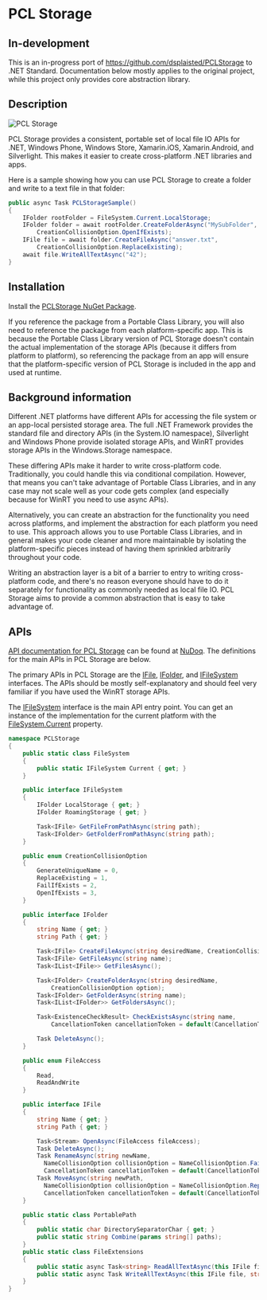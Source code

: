 # PCL Storage
## In-development

This is an in-progress port of https://github.com/dsplaisted/PCLStorage to
.NET Standard. Documentation below mostly applies to the original project,
while this project only provides core abstraction library.

## Description

![PCL Storage](https://dsplaisted.blob.core.windows.net/oss/pickles_64.png)

PCL Storage provides a consistent, portable set of local file IO APIs for .NET,
Windows Phone, Windows Store, Xamarin.iOS, Xamarin.Android, and Silverlight.
This makes it easier to create cross-platform .NET libraries and apps.

Here is a sample showing how you can use PCL Storage to create a folder and
write to a text file in that folder:

```C#
public async Task PCLStorageSample()
{
    IFolder rootFolder = FileSystem.Current.LocalStorage;
    IFolder folder = await rootFolder.CreateFolderAsync("MySubFolder",
        CreationCollisionOption.OpenIfExists);
    IFile file = await folder.CreateFileAsync("answer.txt",
        CreationCollisionOption.ReplaceExisting);
    await file.WriteAllTextAsync("42");
}
```

## Installation

Install the [PCLStorage NuGet Package](http://nuget.org/packages/pclstorage).

If you reference the package from a Portable Class Library, you will also need
to reference the package from each platform-specific app. This is because the
Portable Class Library version of PCL Storage doesn't contain the actual
implementation of the storage APIs (because it differs from platform to
platform), so referencing the package from an app will ensure that the
platform-specific version of PCL Storage is included in the app and used at
runtime.

## Background information

Different .NET platforms have different APIs for accessing the file system or
an app-local persisted storage area. The full .NET Framework provides the
standard file and directory APIs (in the System.IO namespace), Silverlight and
Windows Phone provide isolated storage APIs, and WinRT provides storage APIs in
the Windows.Storage namespace.

These differing APIs make it harder to write cross-platform code. Traditionally,
you could handle this via conditional compilation. However, that means you can't
take advantage of Portable Class Libraries, and in any case may not scale well
as your code gets complex (and especially because for WinRT you need to use
async APIs).

Alternatively, you can create an abstraction for the functionality you need
across platforms, and implement the abstraction for each platform you need to
use. This approach allows you to use Portable Class Libraries, and in general
makes your code cleaner and more maintainable by isolating the platform-specific
pieces instead of having them sprinkled arbitrarily throughout your code.

Writing an abstraction layer is a bit of a barrier to entry to writing
cross-platform code, and there's no reason everyone should have to do it
separately for functionality as commonly needed as local file IO. PCL Storage
aims to provide a common abstraction that is easy to take advantage of.

## APIs

[API documentation for PCL
Storage](http://www.nudoq.org/#!/Packages/PCLStorage/PCLStorage/FileSystem) can
be found at [NuDoq](http://www.nudoq.org).  The definitions for the main
APIs in PCL Storage are below.

The primary APIs in PCL Storage are the [IFile][], [IFolder][], and
[IFileSystem][] interfaces. The APIs should be mostly self-explanatory and
should feel very familiar if you have used the WinRT storage APIs.

[IFile]: http://www.nudoq.org/#!/Packages/PCLStorage/PCLStorage.Abstractions/IFile "IFile documentation"
[IFolder]: http://www.nudoq.org/#!/Packages/PCLStorage/PCLStorage.Abstractions/IFolder "IFolder documentation"
[IFileSystem]: http://www.nudoq.org/#!/Packages/PCLStorage/PCLStorage.Abstractions/IFileSystem "IFileSystem documentation"

The [IFileSystem][] interface is the main API entry point. You can get an instance
of the implementation for the current platform with the [FileSystem.Current][]
property.

[FileSystem.Current]: http://www.nudoq.org/#!/Packages/PCLStorage/PCLStorage/FileSystem/P/Current "FileSystem.Current documentation"

```C#
namespace PCLStorage
{
    public static class FileSystem
    {
        public static IFileSystem Current { get; }
    }

    public interface IFileSystem
    {
        IFolder LocalStorage { get; }
        IFolder RoamingStorage { get; }

        Task<IFile> GetFileFromPathAsync(string path);
        Task<IFolder> GetFolderFromPathAsync(string path);
    }

    public enum CreationCollisionOption
    {
        GenerateUniqueName = 0,
        ReplaceExisting = 1,
        FailIfExists = 2,
        OpenIfExists = 3,
    }

    public interface IFolder
    {
        string Name { get; }
        string Path { get; }

        Task<IFile> CreateFileAsync(string desiredName, CreationCollisionOption option);
        Task<IFile> GetFileAsync(string name);
        Task<IList<IFile>> GetFilesAsync();

        Task<IFolder> CreateFolderAsync(string desiredName,
            CreationCollisionOption option);
        Task<IFolder> GetFolderAsync(string name);
        Task<IList<IFolder>> GetFoldersAsync();

        Task<ExistenceCheckResult> CheckExistsAsync(string name,
            CancellationToken cancellationToken = default(CancellationToken));

        Task DeleteAsync();
    }

    public enum FileAccess
    {
        Read,
        ReadAndWrite
    }

    public interface IFile
    {
        string Name { get; }
        string Path { get; }

        Task<Stream> OpenAsync(FileAccess fileAccess);
        Task DeleteAsync();
        Task RenameAsync(string newName,
          NameCollisionOption collisionOption = NameCollisionOption.FailIfExists,
          CancellationToken cancellationToken = default(CancellationToken));
        Task MoveAsync(string newPath,
          NameCollisionOption collisionOption = NameCollisionOption.ReplaceExisting,
          CancellationToken cancellationToken = default(CancellationToken));
    }

    public static class PortablePath
    {
        public static char DirectorySeparatorChar { get; }
        public static string Combine(params string[] paths);
    }
    public static class FileExtensions
    {
        public static async Task<string> ReadAllTextAsync(this IFile file)
        public static async Task WriteAllTextAsync(this IFile file, string contents);
    }
}
```
